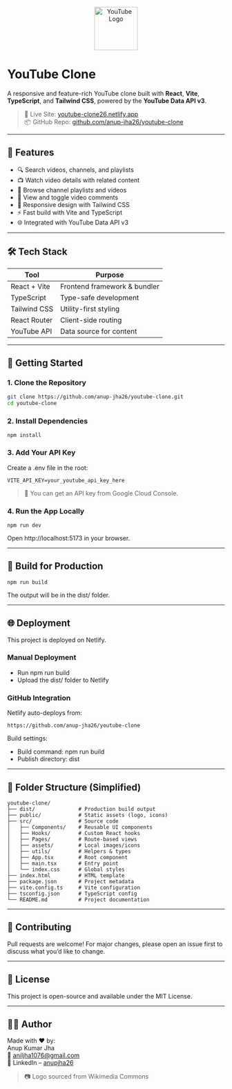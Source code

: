 <p align="center">
  <img src="https://upload.wikimedia.org/wikipedia/commons/0/09/YouTube_full-color_icon_%282017%29.svg" alt="YouTube Logo" width="100"/>
</p>

# YouTube Clone

A responsive and feature-rich YouTube clone built with **React**, **Vite**, **TypeScript**, and **Tailwind CSS**, powered by the **YouTube Data API v3**.

> 🚀 Live Site: [youtube-clone26.netlify.app](https://youtube-clone26.netlify.app)  
> 📦 GitHub Repo: [github.com/anup-jha26/youtube-clone](https://github.com/anup-jha26/youtube-clone)

---

## 📸 Features

- 🔍 Search videos, channels, and playlists
- 📺 Watch video details with related content
- 📁 Browse channel playlists and videos
- 💬 View and toggle video comments
- 🧠 Responsive design with Tailwind CSS
- ⚡ Fast build with Vite and TypeScript
- 🌐 Integrated with YouTube Data API v3

---

## 🛠️ Tech Stack

| Tool           | Purpose                      |
|----------------|------------------------------|
| React + Vite   | Frontend framework & bundler |
| TypeScript     | Type-safe development        |
| Tailwind CSS   | Utility-first styling        |
| React Router   | Client-side routing          |
| YouTube API    | Data source for content      |

---

## 🚀 Getting Started

### 1. Clone the Repository

```bash
git clone https://github.com/anup-jha26/youtube-clone.git
cd youtube-clone
```
### 2. Install Dependencies
```
npm install
```
### 3. Add Your API Key
Create a .env file in the root:
```
VITE_API_KEY=your_youtube_api_key_here
```
> 🔐 You can get an API key from Google Cloud Console.

### 4. Run the App Locally
```
npm run dev
```
Open http://localhost:5173 in your browser.

---

## 🧪 Build for Production
```
npm run build
```
The output will be in the dist/ folder.

---

## 🌐 Deployment
This project is deployed on Netlify.  

### Manual Deployment
- Run npm run build  
- Upload the dist/ folder to Netlify  

### GitHub Integration
Netlify auto-deploys from:  
```
https://github.com/anup-jha26/youtube-clone
```
Build settings:
- Build command: npm run build
- Publish directory: dist

---

## 📁 Folder Structure (Simplified)
```
youtube-clone/
├── dist/              # Production build output
├── public/            # Static assets (logo, icons)
├── src/               # Source code
│   ├── Components/    # Reusable UI components
│   ├── Hooks/         # Custom React hooks
│   ├── Pages/         # Route-based views
│   ├── assets/        # Local images/icons
│   ├── utils/         # Helpers & types
│   ├── App.tsx        # Root component
│   ├── main.tsx       # Entry point
│   └── index.css      # Global styles
├── index.html         # HTML template
├── package.json       # Project metadata
├── vite.config.ts     # Vite configuration
├── tsconfig.json      # TypeScript config
└── README.md          # Project documentation
```

---

## 🤝 Contributing
Pull requests are welcome! For major changes, please open an issue first to discuss what you’d like to change.

---

## 📜 License
This project is open-source and available under the MIT License.

---

## 👨‍💻 Author
Made with ❤️ by:  
Anup Kumar Jha  
📧 aniljha1076@gmail.com  
🔗 LinkedIn – [anupjha26](https://www.linkedin.com/in/anupjha26/)  

> 📷 Logo sourced from Wikimedia Commons
